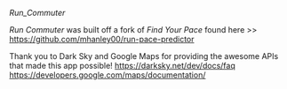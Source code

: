 *Run_Commuter*

_Run Commuter_ was built off a fork of _Find Your Pace_ found here >> https://github.com/mhanley00/run-pace-predictor




Thank you to Dark Sky and Google Maps for 
providing the awesome APIs that made this
app possible!
https://darksky.net/dev/docs/faq
https://developers.google.com/maps/documentation/
